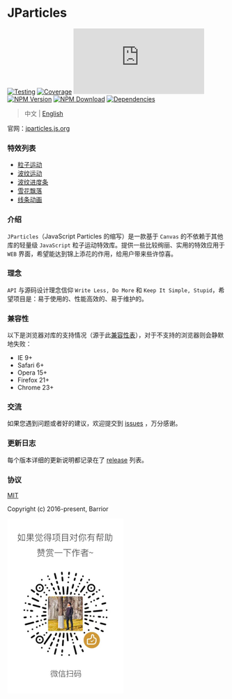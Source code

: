 # JParticles

[![Testing](https://github.com/Barrior/JParticles/actions/workflows/testing.yml/badge.svg?branch=master)](https://github.com/Barrior/JParticles/actions/workflows/testing.yml)
[![Coverage](https://codecov.io/gh/Barrior/JParticles/branch/master/graph/badge.svg?token=JYojJUPPMW)](https://codecov.io/gh/Barrior/JParticles)
[![Gzip Size](https://img.badgesize.io/https://unpkg.com/jparticles@3.4.0/browser/jparticles.base.js?compression=gzip)](https://unpkg.com/jparticles@3.4.0/browser/jparticles.base.js)
[![NPM Version](https://img.shields.io/npm/v/jparticles/latest)](https://www.npmjs.com/package/jparticles)
[![NPM Download](https://img.shields.io/npm/dm/jparticles.svg)](https://www.npmjs.com/package/jparticles)
[![Dependencies](https://img.shields.io/badge/dependencies-none-brightgreen.svg)](https://www.npmjs.com/package/jparticles?activeTab=dependencies)

> 中文 | [English](./README_en.md)

官网：[jparticles.js.org](https://jparticles.js.org/)


### 特效列表

- [粒子运动](https://jparticles.js.org/#/examples/particle)
- [波纹运动](https://jparticles.js.org/#/examples/wave)
- [波纹进度条](https://jparticles.js.org/#/examples/wave-loading)
- [雪花飘落](https://jparticles.js.org/#/examples/snow)
- [线条动画](https://jparticles.js.org/#/examples/line)


### 介绍

`JParticles`（JavaScript Particles 的缩写）是一款基于 `Canvas` 的不依赖于其他库的轻量级 `JavaScript` 粒子运动特效库。提供一些比较绚丽、实用的特效应用于 `WEB` 界面，希望能达到锦上添花的作用，给用户带来些许惊喜。


### 理念

`API` 与源码设计理念信仰 `Write Less, Do More` 和 `Keep It Simple, Stupid`，希望项目是：易于使用的、性能高效的、易于维护的。


### 兼容性

以下是浏览器对库的支持情况（源于此[兼容性表](./docs/compatibility_table.md)），对于不支持的浏览器则会静默地失败：

- IE 9+
- Safari 6+
- Opera 15+
- Firefox 21+
- Chrome 23+


### 交流

如果您遇到问题或者好的建议，欢迎提交到 [issues](https://github.com/Barrior/JParticles/issues) ，万分感谢。


### 更新日志

每个版本详细的更新说明都记录在了 [release](https://github.com/Barrior/JParticles/releases) 列表。


### 协议

[MIT](./LICENSE)

Copyright (c) 2016-present, Barrior

<img src="./samples/img/wechat-praise.jpg" width="266" />
